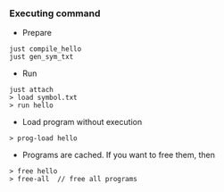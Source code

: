 ### Executing command
- Prepare
```
just compile_hello
just gen_sym_txt
```

- Run
```
just attach
> load symbol.txt
> run hello
```

- Load program without execution
```
> prog-load hello
```

- Programs are cached. If you want to free them, then
```
> free hello
> free-all  // free all programs
```
